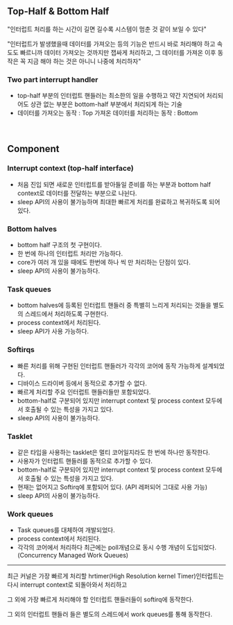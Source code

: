 ## Top-Half & Bottom Half

"인터럽트 처리를 하는 시간이 길면 길수록 시스템이 멈춘 것 같이 보일 수 있다"

"인터럽트가 발생했을때 데이터를 가져오는 등의 기능은 반드시 바로 처리해야 하고 속도도 빠르니까 데이터 가져오는 것까지만 잽싸게 처리하고, 그 데이터를 가져온 이후 동작은 꼭 지금 해야 하는 것은 아니니 나중에 처리하자"

### Two part interrupt handler

- top-half 부분의 인터럽트 핸들러는 최소한의 일을 수행하고 약간 지연되어 처리되어도 상관 없는 부분은 bottom-half 부분에서 처리되게 하는 기술
- 데이터를 가져오는 동작 : Top
가져온 데이터를 처리하는 동작 : Bottom

<br>

## Component

### Interrupt context (top-half interface)

- 처음 진입 되면 새로운 인터럽트를 받아들일 준비를 하는 부분과 bottom half context로 데이터를 전달하는 부분으로 나뉜다.
- sleep API의 사용이 불가능하며 최대한 빠르게 처리를 완료하고 복귀하도록 되어 있다.

### Bottom halves

- bottom half 구조의 첫 구현이다.
- 한 번에 하나의 인터럽트 처리만 가능하다.
- core가 여러 개 있을 때에도 한번에 하나 씩 만 처리하는 단점이 있다.
- sleep API의 사용이 불가능하다.

### Task queues

- bottom halves에 등록된 인터럽트 핸들러 중 특별히 느리게 처리되는 것들을 별도의 스레드에서 처리하도록 구현한다.
- process context에서 처리된다.
- sleep API가 사용 가능하다.

### Softirqs

- 빠른 처리를 위해 구현된 인터럽트 핸들러가 각각의 코어에 동작 가능하게 설계되었다.
- 디바이스 드라이버 등에서 동적으로 추가할 수 없다.
- 빠르게 처리할 주요 인터럽트 핸들러들만 포함되었다.
- bottom-half로 구분되어 있지만 interrupt context 및 process context 모두에서 호출될 수 있는 특성을 가지고 있다.
- sleep API의 사용이 불가능하다.

### Tasklet

- 같은 타입을 사용하는 tasklet은 멀티 코어일지라도 한 번에 하나만 동작한다.
- 사용자가 인터럽트 핸들러를 동적으로 추가할 수 있다.
- bottom-half로 구분되어 있지만 interrupt context 및 process context 모두에서 호출될 수 있는 특성을 가지고 있다.
- 현재는 없어지고 Softirq에 포함되어 있다. (API 레퍼되어 그대로 사용 가능)
- sleep API의 사용이 불가능하다.

### Work queues

- Task queues를 대체하여 개발되었다.
- process context에서 처리된다.
- 각각의 코어에서 처리하다 최근에는 poll개념으로 동시 수행 개념이 도입되었다.(Concurrency Managed Work Queues)

---


최근 커널은 가장 빠르게 처리할 hrtimer(High Resolution kernel Timer)인터럽트는 다시 interrupt context로 되돌아와서 처리하고

그 외에 가장 빠르게 처리해야 할 인터럽트 핸들러들이 softirq에 동작한다.

그 외의 인터럽트 핸들러 들은 별도의 스레드에서 work queues를 통해 동작한다.
